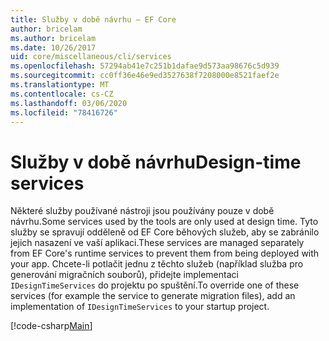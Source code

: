 ```yaml
---
title: Služby v době návrhu – EF Core
author: bricelam
ms.author: bricelam
ms.date: 10/26/2017
uid: core/miscellaneous/cli/services
ms.openlocfilehash: 57294ab41e7c251b1dafae9d573aa98676c5d939
ms.sourcegitcommit: cc0ff36e46e9ed3527638f7208000e8521faef2e
ms.translationtype: MT
ms.contentlocale: cs-CZ
ms.lasthandoff: 03/06/2020
ms.locfileid: "78416726"
---
```

# <a name="design-time-services"></a><span data-ttu-id="a74eb-102">Služby v době návrhu</span><span class="sxs-lookup"><span data-stu-id="a74eb-102">Design-time services</span></span>

<span data-ttu-id="a74eb-103">Některé služby používané nástroji jsou používány pouze v době návrhu.</span><span class="sxs-lookup"><span data-stu-id="a74eb-103">Some services used by the tools are only used at design time.</span></span> <span data-ttu-id="a74eb-104">Tyto služby se spravují odděleně od EF Core běhových služeb, aby se zabránilo jejich nasazení ve vaší aplikaci.</span><span class="sxs-lookup"><span data-stu-id="a74eb-104">These services are managed separately from EF Core's runtime services to prevent them from being deployed with your app.</span></span> <span data-ttu-id="a74eb-105">Chcete-li potlačit jednu z těchto služeb (například služba pro generování migračních souborů), přidejte implementaci `IDesignTimeServices` do projektu po spuštění.</span><span class="sxs-lookup"><span data-stu-id="a74eb-105">To override one of these services (for example the service to generate migration files), add an implementation of `IDesignTimeServices` to your startup project.</span></span>

[!code-csharp[Main](../../../../samples/core/Miscellaneous/CommandLine/DesignTimeServices.cs)]
